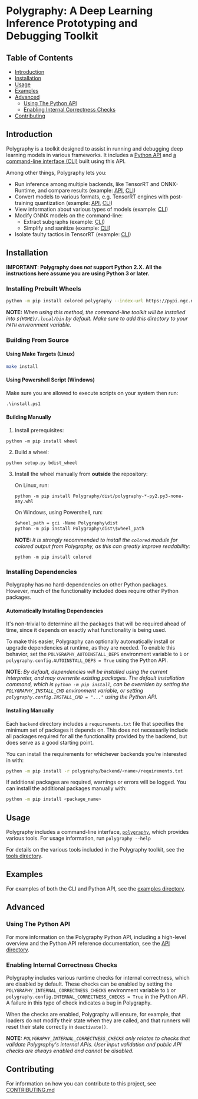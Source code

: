 # Polygraphy: A Deep Learning Inference Prototyping and Debugging Toolkit


## Table of Contents

- [Introduction](#introduction)
- [Installation](#installation)
- [Usage](#usage)
- [Examples](#examples)
- [Advanced](#advanced)
    - [Using The Python API](#using-the-python-api)
    - [Enabling Internal Correctness Checks](#enabling-internal-correctness-checks)
- [Contributing](#contributing)


## Introduction

Polygraphy is a toolkit designed to assist in running and debugging deep learning models
in various frameworks. It includes a [Python API](./polygraphy) and
[a command-line interface (CLI)](./polygraphy/tools) built using this API.

Among other things, Polygraphy lets you:

- Run inference among multiple backends, like TensorRT and ONNX-Runtime, and compare results
    (example: [API](examples/api/01_comparing_frameworks/), [CLI](examples/cli/run/01_comparing_frameworks/))
- Convert models to various formats, e.g. TensorRT engines with post-training quantization
    (example: [API](examples/api/04_int8_calibration_in_tensorrt/), [CLI](examples/cli/convert/01_int8_calibration_in_tensorrt/))
- View information about various types of models
    (example: [CLI](examples/cli/inspect/))
- Modify ONNX models on the command-line:
    - Extract subgraphs (example: [CLI](examples/cli/surgeon/01_isolating_subgraphs/))
    - Simplify and sanitize (example: [CLI](examples/cli/surgeon/02_folding_constants/))
- Isolate faulty tactics in TensorRT
    (example: [CLI](examples/cli/debug/01_debugging_flaky_trt_tactics/))


## Installation

**IMPORTANT**: **Polygraphy does *not* support Python 2.X.**
    **All the instructions here assume you are using Python 3 or later.**


### Installing Prebuilt Wheels

```bash
python -m pip install colored polygraphy --index-url https://pypi.ngc.nvidia.com
```

**NOTE:** *When using this method, the command-line toolkit will be installed into `${HOME}/.local/bin` by default.*
    *Make sure to add this directory to your `PATH` environment variable.*


### Building From Source

#### Using Make Targets (Linux)

```bash
make install
```

#### Using Powershell Script (Windows)

Make sure you are allowed to execute scripts on your system then run:
```ps
.\install.ps1
```

#### Building Manually

1. Install prerequisites:

```
python -m pip install wheel
```

2. Build a wheel:

```
python setup.py bdist_wheel
```

3. Install the wheel manually from **outside** the repository:

    On Linux, run:

    ```
    python -m pip install Polygraphy/dist/polygraphy-*-py2.py3-none-any.whl
    ```

    On Windows, using Powershell, run:

    ```ps
    $wheel_path = gci -Name Polygraphy\dist
    python -m pip install Polygraphy\dist\$wheel_path
    ```


    **NOTE:** *It is strongly recommended to install the `colored` module for colored output*
    *from Polygraphy, as this can greatly improve readability:*
    ```
    python -m pip install colored
    ```


### Installing Dependencies

Polygraphy has no hard-dependencies on other Python packages. However, much of the functionality included
does require other Python packages.

#### Automatically Installing Dependencies

It's non-trivial to determine all the packages that will be required ahead of time,
since it depends on exactly what functionality is being used.

To make this easier, Polygraphy can optionally automatically install or upgrade dependencies at runtime, as they are needed.
To enable this behavior, set the `POLYGRAPHY_AUTOINSTALL_DEPS` environment variable to `1` or
`polygraphy.config.AUTOINSTALL_DEPS = True` using the Python API.

**NOTE**: *By default, dependencies will be installed using the current interpreter, and may overwrite existing*
    *packages. The default installation command, which is `python -m pip install`, can be overriden by setting*
    *the `POLYGRAPHY_INSTALL_CMD` environment variable, or setting `polygraphy.config.INSTALL_CMD = "..."` using the Python API.*

#### Installing Manually

Each `backend` directory includes a `requirements.txt` file that specifies the minimum set of packages
it depends on. This does not necessarily include all packages required for all the functionality provided
by the backend, but does serve as a good starting point.

You can install the requirements for whichever backends you're interested in with:
```bash
python -m pip install -r polygraphy/backend/<name>/requirements.txt
```

If additional packages are required, warnings or errors will be logged.
You can install the additional packages manually with:
```bash
python -m pip install <package_name>
```

## Usage

Polygraphy includes a command-line interface, [`polygraphy`](./bin/polygraphy), which provides various tools.
For usage information, run `polygraphy --help`

For details on the various tools included in the Polygraphy toolkit, see the
[tools directory](./polygraphy/tools).


## Examples

For examples of both the CLI and Python API, see the [examples directory](./examples).


## Advanced

### Using The Python API

For more information on the Polygraphy Python API, including a high-level overview and the
Python API reference documentation, see the [API directory](./polygraphy).


### Enabling Internal Correctness Checks

Polygraphy includes various runtime checks for internal correctness, which are
disabled by default. These checks can be enabled by setting the `POLYGRAPHY_INTERNAL_CORRECTNESS_CHECKS`
environment variable to `1` or `polygraphy.config.INTERNAL_CORRECTNESS_CHECKS = True` in the Python API.
A failure in this type of check indicates a bug in Polygraphy.

When the checks are enabled, Polygraphy will ensure, for example, that loaders do not
modify their state when they are called, and that runners will reset their state correctly in
`deactivate()`.

**NOTE:** *`POLYGRAPHY_INTERNAL_CORRECTNESS_CHECKS` only relates to checks that validate Polygraphy's*
    *internal APIs. User input validation and public API checks are always enabled and cannot be disabled.*


## Contributing

For information on how you can contribute to this project, see [CONTRIBUTING.md](./CONTRIBUTING.md)
